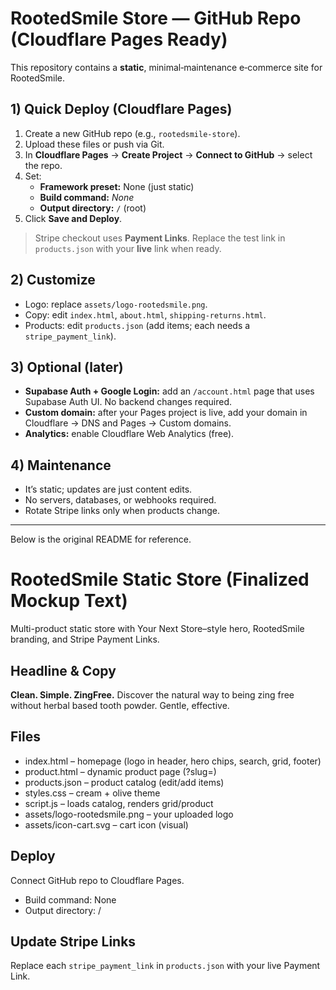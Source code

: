 # RootedSmile Store — GitHub Repo (Cloudflare Pages Ready)

This repository contains a **static**, minimal‑maintenance e‑commerce site for RootedSmile.

## 1) Quick Deploy (Cloudflare Pages)
1. Create a new GitHub repo (e.g., `rootedsmile-store`).
2. Upload these files or push via Git.
3. In **Cloudflare Pages** → **Create Project** → **Connect to GitHub** → select the repo.
4. Set:
   - **Framework preset:** None (just static)
   - **Build command:** _None_
   - **Output directory:** `/` (root)
5. Click **Save and Deploy**.

> Stripe checkout uses **Payment Links**. Replace the test link in `products.json` with your **live** link when ready.

## 2) Customize
- Logo: replace `assets/logo-rootedsmile.png`.
- Copy: edit `index.html`, `about.html`, `shipping-returns.html`.
- Products: edit `products.json` (add items; each needs a `stripe_payment_link`).

## 3) Optional (later)
- **Supabase Auth + Google Login:** add an `/account.html` page that uses Supabase Auth UI. No backend changes required.
- **Custom domain:** after your Pages project is live, add your domain in Cloudflare → DNS and Pages → Custom domains.
- **Analytics:** enable Cloudflare Web Analytics (free).

## 4) Maintenance
- It’s static; updates are just content edits.
- No servers, databases, or webhooks required.
- Rotate Stripe links only when products change.

---

Below is the original README for reference.

# RootedSmile Static Store (Finalized Mockup Text)
Multi-product static store with Your Next Store–style hero, RootedSmile branding, and Stripe Payment Links.
## Headline & Copy
**Clean. Simple. ZingFree.**
Discover the natural way to being zing free without herbal based tooth powder. Gentle, effective.
## Files
- index.html – homepage (logo in header, hero chips, search, grid, footer)
- product.html – dynamic product page (?slug=)
- products.json – product catalog (edit/add items)
- styles.css – cream + olive theme
- script.js – loads catalog, renders grid/product
- assets/logo-rootedsmile.png – your uploaded logo
- assets/icon-cart.svg – cart icon (visual)
## Deploy
Connect GitHub repo to Cloudflare Pages.
- Build command: None
- Output directory: /
## Update Stripe Links
Replace each `stripe_payment_link` in `products.json` with your live Payment Link.
